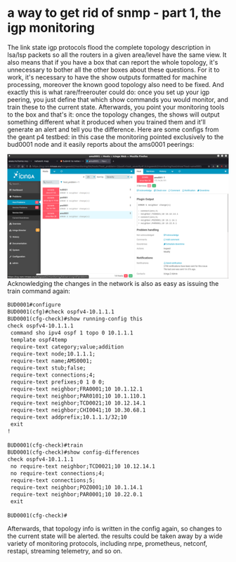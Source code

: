 # **a way to get rid of snmp - part 1, the igp monitoring**

The link state igp protocols flood the complete topology description in lsa/lsp packets so all the routers in a given area/level have the same view.
It also means that if you have a box that can report the whole topology, it's unnecessary to bother all the other boxes about these questions.
For it to work, it's necessary to have the show outputs formatted for machine processing, moreover the known good topology also need to be fixed.
And exactly this is what rare/freerouter could do: once you set up your igp peering, you just define that which show commands you would monitor, and train these to the current state.
Afterwards, you point your monitoring tools to the box and that's it: once the topology changes, the shows will output something different what it produced when you trained them and it'll generate an alert and tell you the difference.
Here are some configs from the geant p4 testbed: in this case the monitoring pointed exclusively to the bud0001 node and it easily reports about the ams0001 peerings:

![icinga](icinga.png)
Acknowledging the changes in the network is also as easy as issuing the train command again:
```
BUD0001#configure
BUD0001(cfg)#check ospfv4-10.1.1.1
BUD0001(cfg-check)#show running-config this
check ospfv4-10.1.1.1
 command sho ipv4 ospf 1 topo 0 10.1.1.1
 template ospf4temp
 require-text category;value;addition
 require-text node;10.1.1.1;
 require-text name;AMS0001;
 require-text stub;false;
 require-text connections;4;
 require-text prefixes;0 1 0 0;
 require-text neighbor;FRA0001;10 10.1.12.1
 require-text neighbor;PAR0101;10 10.1.110.1
 require-text neighbor;TCD0021;10 10.12.14.1
 require-text neighbor;CHI0041;10 10.30.68.1
 require-text addprefix;10.1.1.1/32;10
 exit
!

BUD0001(cfg-check)#train
BUD0001(cfg-check)#show config-differences
check ospfv4-10.1.1.1
 no require-text neighbor;TCD0021;10 10.12.14.1
 no require-text connections;4;
 require-text connections;5;
 require-text neighbor;POZ0001;10 10.1.14.1
 require-text neighbor;PAR0001;10 10.22.0.1
 exit

BUD0001(cfg-check)#
```

Afterwards, that topology info is written in the config again, so changes to the current state will be alerted. the results could be taken away by a wide variety of monitoring protocols, including nrpe, prometheus, netconf, restapi, streaming telemetry, and so on.
